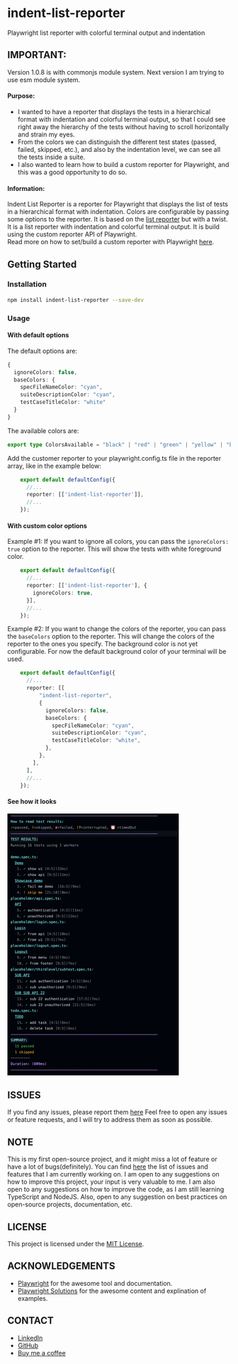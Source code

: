 # indent-list-reporter

Playwright list reporter with colorful terminal output and indentation

## IMPORTANT: 
  Version 1.0.8 is with commonjs module system.
  Next version I am trying to use esm module system.
#### Purpose:

- I wanted to have a reporter that displays the tests in a hierarchical format with indentation and colorful terminal
  output,
  so that I could see right away the hierarchy of the tests without having to scroll horizontally and strain my eyes.
- From the colors we can distinguish the different test states (passed, failed, skipped, etc.),
  and also by the indentation level, we can see all the tests inside a suite.
- I also wanted to learn how to build a custom reporter for Playwright, and this was a good opportunity to do so.

#### Information:

Indent List Reporter is a reporter for Playwright that displays the list of tests in a hierarchical format with
indentation.
Colors are configurable by passing some options to the reporter.
It is based on the [list reporter](https://playwright.dev/docs/test-reporters/#list) but with a twist.
It is a list reporter with indentation and colorful terminal output.
It is build using the custom reporter API of Playwright.  
Read more on how to set/build a custom reporter with
Playwright [here](https://playwright.dev/docs/test-reporters/#custom-reporters).

## Getting Started
### Installation
    
```bash
npm install indent-list-reporter --save-dev
```

### Usage
#### With default options 
The default options are:
```typescript
{
  ignoreColors: false, 
  baseColors: {
    specFileNameColor: "cyan",
    suiteDescriptionColor: "cyan",
    testCaseTitleColor: "white"
  }
}
```
The available colors are: 
```typescript
export type ColorsAvailable = "black" | "red" | "green" | "yellow" | "blue" | "magenta" | "cyan" | "white" | "gray";
```

Add the customer reporter to your playwright.config.ts file in the reporter array, like in the example below:
```typescript
    export default defaultConfig({
      //...
      reporter: [['indent-list-reporter']],
      //...
    });
```

#### With custom color options
Example #1: 
If you want to ignore all colors, you can pass the `ignoreColors: true` option to the reporter.
This will show the tests with white foreground color. 
```typescript
    export default defaultConfig({
      //...
      reporter: [['indent-list-reporter'], {
        ignoreColors: true,
      }],
      //...
    });
```

Example #2: 
If you want to change the colors of the reporter, you can pass the `baseColors` option to the reporter.
This will change the colors of the reporter to the ones you specify.
The background color is not yet configurable. For now the default background color of your terminal will be used.

```typescript
    export default defaultConfig({
      //...
      reporter: [[
          "indent-list-reporter",
          {
            ignoreColors: false,
            baseColors: {
              specFileNameColor: "cyan",
              suiteDescriptionColor: "cyan",
              testCaseTitleColor: "white",
            },
          },
        ],
      ],
      //...
    });
```

#### See how it looks
![alt text](./docs/test-results-on-terminal-ci.png)

## ISSUES 
If you find any issues, please report them [here](https://github.com/syzzana/indent-list-reporter/issues)
Feel free to open any issues or feature requests, and I will try to address them as soon as possible. 

## NOTE
This is my first open-source project, and it might miss a lot of feature or have a lot of bugs(definitely).
You can find [here](https://github.com/syzzana/indent-list-reporter/issues) the list of issues and features that I am currently working on. 
I am open to any suggestions on how to improve this project, your input is very valuable to me.
I am also open to any suggestions on how to improve the code, as I am still learning TypeScript and NodeJS.
Also, open to any suggestion on best practices on open-source projects, documentation, etc.

## LICENSE
This project is licensed under the [MIT License](https://opensource.org/licenses/MIT).

## ACKNOWLEDGEMENTS
- [Playwright](https://playwright.dev/) for the awesome tool and documentation.
- [Playwright Solutions](https://playwrightsolutions.com) for the awesome content and explination of examples. 
## CONTACT
- [LinkedIn](https://www.linkedin.com/in/syzanakajtazaj)
- [GitHub](https://github.com/syzzana)
- [Buy me a coffee](https://www.buymeacoffee.com/syzzana)

